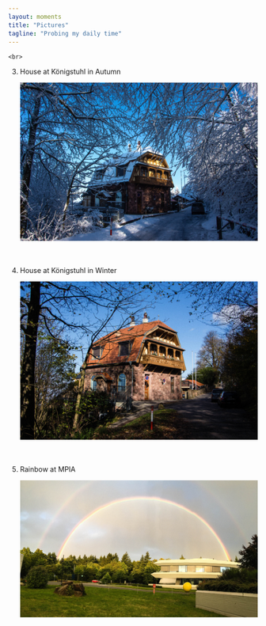 ```yaml
---
layout: moments
title: "Pictures"
tagline: "Probing my daily time"
---
```

    <br>
3. House at Königstuhl in Autumn
    <div> <img src="/img/house.jpg" alt=""> </div>
    <br />

    <br>
2. House at Königstuhl in Winter
    <div> <img src="/img/house1.jpg" alt=""> </div>
    <br />

    <br>
1. Rainbow at MPIA
    <div> <img src="/img/rainbow.jpg" alt=""> </div>
    <br />
